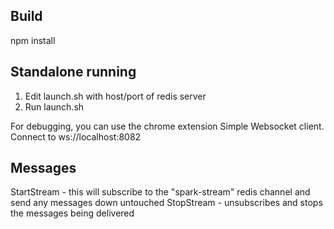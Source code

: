 ## Build

npm install

## Standalone running

1. Edit launch.sh with host/port of redis server
2. Run launch.sh

For debugging, you can use the chrome extension Simple Websocket client. Connect to ws://localhost:8082

## Messages

StartStream - this will subscribe to the "spark-stream" redis channel and send any messages down untouched
StopStream - unsubscribes and stops the messages being delivered